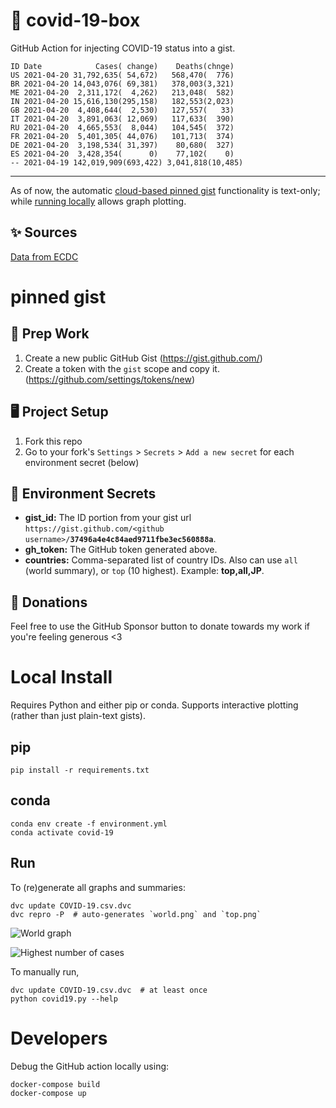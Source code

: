 # 🏥 covid-19-box

GitHub Action for injecting COVID-19 status into a gist.

```
ID Date            Cases( change)    Deaths(chnge)
US 2021-04-20 31,792,635( 54,672)   568,470(  776)
BR 2021-04-20 14,043,076( 69,381)   378,003(3,321)
ME 2021-04-20  2,311,172(  4,262)   213,048(  582)
IN 2021-04-20 15,616,130(295,158)   182,553(2,023)
GB 2021-04-20  4,408,644(  2,530)   127,557(   33)
IT 2021-04-20  3,891,063( 12,069)   117,633(  390)
RU 2021-04-20  4,665,553(  8,044)   104,545(  372)
FR 2021-04-20  5,401,305( 44,076)   101,713(  374)
DE 2021-04-20  3,198,534( 31,397)    80,680(  327)
ES 2021-04-20  3,428,354(      0)    77,102(    0)
-- 2021-04-19 142,019,909(693,422) 3,041,818(10,485)
```

---

As of now, the automatic [cloud-based pinned gist](#pinned-gist) functionality is text-only;
while [running locally](#local-install) allows graph plotting.

## ✨ Sources

[Data from ECDC](https://www.ecdc.europa.eu/en/publications-data/download-todays-data-geographic-distribution-covid-19-cases-worldwide)

# pinned gist

## 🎒 Prep Work
1. Create a new public GitHub Gist (https://gist.github.com/)
1. Create a token with the `gist` scope and copy it. (https://github.com/settings/tokens/new)

## 🖥 Project Setup
1. Fork this repo
1. Go to your fork's `Settings` > `Secrets` > `Add a new secret` for each environment secret (below)

## 🤫 Environment Secrets
- **gist_id:** The ID portion from your gist url `https://gist.github.com/<github username>/`**`37496a4e4c84aed9711fbe3ec560888a`**.
- **gh_token:** The GitHub token generated above.
- **countries:** Comma-separated list of country IDs. Also can use `all` (world summary), or `top` (10 highest). Example: **top,all,JP**.

## 💸 Donations

Feel free to use the GitHub Sponsor button to donate towards my work if you're feeling generous <3

# Local Install

Requires Python and either pip or conda. Supports interactive plotting (rather than just plain-text gists).

## pip

```
pip install -r requirements.txt
```

## conda

```
conda env create -f environment.yml
conda activate covid-19
```

## Run

To (re)generate all graphs and summaries:

```
dvc update COVID-19.csv.dvc
dvc repro -P  # auto-generates `world.png` and `top.png`
```

![World graph](world.png)

![Highest number of cases](top.png)

To manually run,

```
dvc update COVID-19.csv.dvc  # at least once
python covid19.py --help
```

# Developers

Debug the GitHub action locally using:

```
docker-compose build
docker-compose up
```
